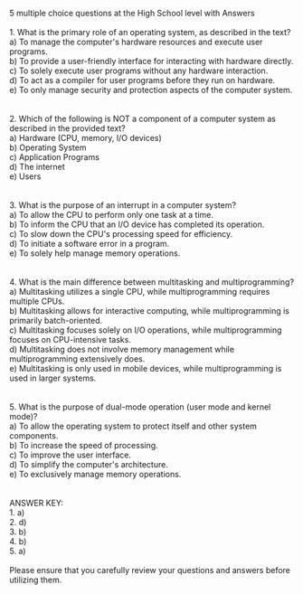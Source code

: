 <p>5 multiple choice questions at the High School level with Answers<br><br>1. What is the primary role of an operating system, as described in the text?<br>a) To manage the computer's hardware resources and execute user programs.<br>b) To provide a user-friendly interface for interacting with hardware directly.<br>c) To solely execute user programs without any hardware interaction.<br>d) To act as a compiler for user programs before they run on hardware.<br>e) To only manage security and protection aspects of the computer system.<br><br><br>2. Which of the following is NOT a component of a computer system as described in the provided text?<br>a) Hardware (CPU, memory, I/O devices)<br>b) Operating System<br>c) Application Programs<br>d) The internet<br>e) Users<br><br><br>3. What is the purpose of an interrupt in a computer system?<br>a) To allow the CPU to perform only one task at a time.<br>b) To inform the CPU that an I/O device has completed its operation.<br>c) To slow down the CPU's processing speed for efficiency.<br>d) To initiate a software error in a program.<br>e) To solely help manage memory operations.<br><br><br>4. What is the main difference between multitasking and multiprogramming?<br>a) Multitasking utilizes a single CPU, while multiprogramming requires multiple CPUs.<br>b) Multitasking allows for interactive computing, while multiprogramming is primarily batch-oriented.<br>c) Multitasking focuses solely on I/O operations, while multiprogramming focuses on CPU-intensive tasks.<br>d) Multitasking does not involve memory management while multiprogramming extensively does.<br>e) Multitasking is only used in mobile devices, while multiprogramming is used in larger systems.<br><br><br>5. What is the purpose of dual-mode operation (user mode and kernel mode)?<br>a) To allow the operating system to protect itself and other system components.<br>b) To increase the speed of processing.<br>c) To improve the user interface.<br>d) To simplify the computer's architecture.<br>e) To exclusively manage memory operations.<br><br><br>ANSWER KEY:<br>1. a)<br>2. d)<br>3. b)<br>4. b)<br>5. a)<br><br>Please ensure that you carefully review your questions and answers before utilizing them.</p>
